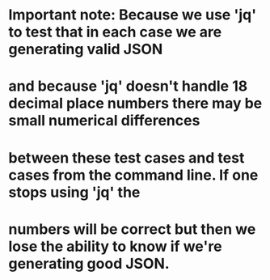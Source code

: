 # Important note: Because we use 'jq' to test that in each case we are generating valid JSON
# and because 'jq' doesn't handle 18 decimal place numbers there may be small numerical differences
# between these test cases and test cases from the command line. If one stops using 'jq' the
# numbers will be correct but then we lose the ability to know if we're generating good JSON.

